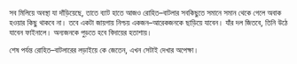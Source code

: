 সব মিলিয়ে অবস্থা যা দাঁড়িয়েছে, তাতে ব্যাট হাতে আজও রোহিত–বাটলার সবকিছুতে সমানে সমান থেকে গেলে অবাক হওয়ার কিছু থাকবে না। তবে একটা জায়গায় নিশ্চয় একজন–আরেকজনকে ছাড়িয়ে যাবেন। যাঁর দল জিতবে, তিনি উঠে যাবেন ফাইনালে। অন্যজনকে পুড়তে হবে বিদায়ের হতাশায়।

শেষ পর্যন্ত রোহিত–বাটলারের লড়াইয়ে কে জেতেন, এখন সেটাই দেখার অপেক্ষা।
